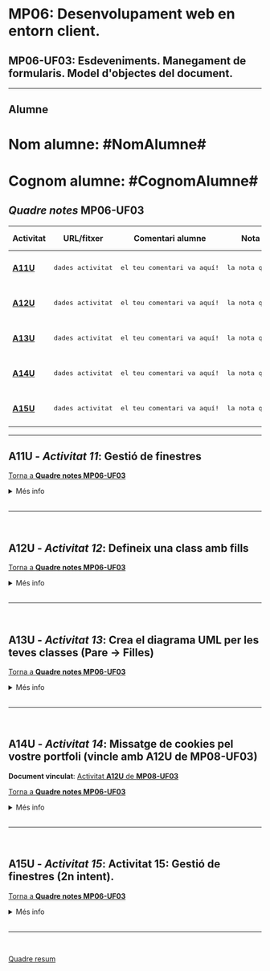 # **MP06**: Desenvolupament web en entorn client.
## **MP06-UF03**: Esdeveniments. Manegament de formularis. Model d'objectes del document.

<hr>

## Alumne
# Nom alumne:       **#NomAlumne#**
# Cognom alumne:    **#CognomAlumne#**

## *Quadre notes* **MP06-UF03**

|Activitat|URL/fitxer|Comentari alumne|Nota segons l'alumne|Nota professor| 
|---|---|---|---|---| 
|[**A11U**](./README.md#a11u---activitat-11-gestió-de-finestres)|<pre>dades activitat</pre>|<pre>el teu comentari va aquí!</pre>|<pre>la nota que tu creus va aquí!</pre>|<code>**Aquesta nota la possarà el professor!**</code>|
|[**A12U**](./README.md#a12u---activitat-12-defineix-una-class-amb-fills)|<pre>dades activitat</pre>|<pre>el teu comentari va aquí!</pre>|<pre>la nota que tu creus va aquí!</pre>|<code>**Aquesta nota la possarà el professor!**</code>| 
|[**A13U**](./README.md#a13u---activitat-13-crea-el-diagrama-uml-per-les-teves-classes-pare---filles)|<pre>dades activitat</pre>|<pre>el teu comentari va aquí!</pre>|<pre>la nota que tu creus va aquí!</pre>|<code>**Aquesta nota la possarà el professor!**</code>| 
|[**A14U**](./README.md#a14u---activitat-14-missatge-de-cookies-pel-vostre-portfoli-vincle-amb-a12u-de-mp08-uf03)|<pre>dades activitat</pre>|<pre>el teu comentari va aquí!</pre>|<pre>la nota que tu creus va aquí!</pre>|<code>**Aquesta nota la possarà el professor!**</code>| 
|[**A15U**](./README.md#a15u---activitat-15-activitat-15-gestió-de-finestres-2n-intent)|<pre>dades activitat</pre>|<pre>el teu comentari va aquí!</pre>|<pre>la nota que tu creus va aquí!</pre>|<code>**Aquesta nota la possarà el professor!**</code>| 

<hr>


## **A11U** - *Activitat 11*: Gestió de finestres 

[Torna a **Quadre notes MP06-UF03**](./README.md#quadre-notes-mp06-uf03)

<details>

<summary>Més info</summary>

> **Descripció**: A11U - Activitat 11: Gestió de finestres
> 
> Crea una pàgina web des d'on per mitjà de botons puguis crear i controles dues finestres diferents segons les següents directrius:
> 1- Cal poder canviar el focus entre les Finestres per aplicar les accions segons convingui utilitzant els mateixos botons.
> Accions
> * Desplaçar la finestra per la pantalla de forma independent fent servir els botons:
> - botó per moure a la dreta,
> - botó per moure a l'esquerra,
> - botó per moure cap a dalt i
> - botó per moure a baix.
> 
> * Redimensionar la finestra fent ús dos botons:
> - botó per fer la finestra + gran
> - botó per fer la finestra + petit.
> 
> (ANUL·LAT) ~~* Posar i treure la barra de navegació i la barra de vincles.~~
> * Tancar cadascuna de les dues finestres o crear-les de nou.
> 
> AFEGIT
> ======
> 
> Fer que tant a la finestra 1 i la finestra 2, apareguin la mida i la posició de la finestra.
> De manera que quan es faci més gran, aquesta informació s'anirà actualitzant.
> 
> 
> **Data inicial**:   23/02/2022 (15:00 h.)
> 
> **Data tancament**: 02/03/2022 (23:59 h.)
> 
> **Enllaç**:         [10311_20220223_exercici_Activitat11.png](https://ginebro.clickedu.eu/files/ajax.php?accio=download&source=pou&path=../private/clickedu.ginebro.cat/upload/classes/pou//10311_20220223_exercici_Activitat11.png)

</details>
<br>
<hr>
<br>

## **A12U** - *Activitat 12*: Defineix una class amb fills


[Torna a **Quadre notes MP06-UF03**](./README.md#quadre-notes-mp06-uf03)

<details>

<summary>Més info</summary>

> **Descripció**: Cal que m'indiqueu una classe amb els seus atributs, així com un parell d'exemples dels seus possibles fills.
> Cal que també definiu els atributs dels fills. Tingueu en compte que tots els fills tindrà els mateixos atributs del pare i a més a més un seguit d'atributs específics de cada fill.
> 
> 
> **Data inicial**:   25/02/2022 (18:00 h.)
> 
> **Data tancament**: 04/03/2022 (23:59 h.)

</details>
<br>
<hr>
<br>

## **A13U** - *Activitat 13*: Crea el diagrama UML per les teves classes (Pare -> Filles) 


[Torna a **Quadre notes MP06-UF03**](./README.md#quadre-notes-mp06-uf03)

<details>

<summary>Més info</summary>

> **Descripció**: A13U - Activitat 13: Crea el diagrama UML per les teves classes (Pare -> Filles)
> 
> [https://app.diagrams.net/](https://app.diagrams.net/)
> 
> Apunts:
> [https://sites.google.com/ginebro.cat/apunts/daw/daw-mp05/uml](https://sites.google.com/ginebro.cat/apunts/daw/daw-mp05/uml)
> 
> 
> **Data inicial**:   09/03/2022 (15:00 h.)
> 
> **Data tancament**: 15/03/2022 (23:59 h.)

</details>
<br>
<hr>
<br>


## **A14U** - *Activitat 14*: Missatge de cookies pel vostre portfoli (vincle amb A12U de MP08-UF03)

**Document vinculat**: [Activitat **A12U** de **MP08-UF03**](../MP08-UF03/README.md#a12u---activitat-12-valoració-del-readmemd-creat-arran-de-lactivitat-a14u-del-mp06-uf03)


[Torna a **Quadre notes MP06-UF03**](./README.md#quadre-notes-mp06-uf03)

<details>

<summary>Més info</summary>

> **Descripció**: A14U - Activitat 14: Missatge de cookies pel vostre portfoli (vincle amb A12U de MP08-UF03)
> 
> Cal que desenvolupeu, fent servir JavaScript, una funció que detecti si és la primera visita que fa l'usuari. I si és la primera cal que mostri una finestra amb un text del tipus:
> 
> Aquesta finestra apareixerà:
> si és la primera vegada que visita la vostra web, o
> si fa més de tres dies de la darrera visita.
> Per lliurar l'activitat, cal que creeu una branca al repositori del vostre portfoli amb el nom MissatgeDeCookies, que sigui privat i convideu a l'usuari joanpardogine.
> Dins del repositori del vostre portfoli cal que creu una carpeta (no una nova branca) i que en el README.md d'aquesta nova carpeta expliqueu de manera molt detallada tots els passos que heu fet per dur a terme aquesta activitat. En aquest README.md a part de fer aparèixer tots els passos que heu seguit per fer l'activitat, cal que apareguin elements de Markdown com són: 1) taules, 2) títols de diferents mides, 3) Elements del tipus TO DO LIST ( - [x]) per fer que apareguin com a punt ja fet, un cop ja els heu desenvolupat, 4) imatges, 5) enllaços externs o interns i altres...
> L'avaluació del disseny del README.md serà la nota que aparegui l'Activitat 12: Valoració del README.md creat arran de l'activitat A14U del MP06/UF3 del M08/UF3 Desplegament d'aplicacions web.
> 
> 
> **Data inicial**:   06/04/2022 (15:00 h.)
> 
> **Data tancament**: 08/04/2022 (23:59 h.)
> 
> **Enllaç**:         [https://docs.google.com/document/d/1Vj15EQu2gPEYvISx_IEwPtnnzg5F784RCqPJoIeZEVc/edit?usp=sharing](https://docs.google.com/document/d/1Vj15EQu2gPEYvISx_IEwPtnnzg5F784RCqPJoIeZEVc/edit?usp=sharing)

</details>
<br>
<hr>
<br>

## **A15U** - *Activitat 15*: Activitat 15: Gestió de finestres (2n intent).


[Torna a **Quadre notes MP06-UF03**](./README.md#quadre-notes-mp06-uf03)

<details>

<summary>Més info</summary>

> **Descripció**: A15U - Activitat 15: Gestió de finestres (2n intent) 
> 
> 
> **Data inicial**:   20/04/2022 (15:00 h.)
> 
> **Data tancament**: 26/04/2022 (23:59 h.)
> 
> **Enllaç**:         [https://docs.google.com/document/d/1PqJjj2Bequ4G0cj4ntH0jXDkanhhn0KFxqSTAVQwSgA/edit?usp=sharing](https://docs.google.com/document/d/1PqJjj2Bequ4G0cj4ntH0jXDkanhhn0KFxqSTAVQwSgA/edit?usp=sharing)

</details>
<br>
<hr>
<br>

[Quadre resum](../README.md#quadre-resum-entregues-de-la-3a-avaluació-de-daw2)


